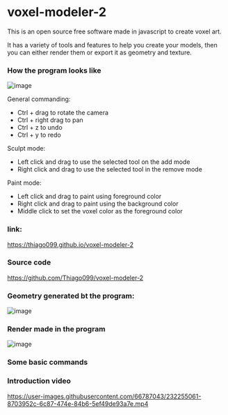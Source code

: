 # voxel-modeler-2

This is an open source free software made in javascript to create voxel art.

It has a variety of tools and features to help you create your models, then you can either render them or export it as geometry and texture.
### How the program looks like


![image](https://user-images.githubusercontent.com/66787043/232255343-d39bc597-ff68-4eea-8523-fe0ed1f4fc95.png)

General commanding:
- Ctrl + drag to rotate the camera
- Ctrl + right drag to pan
- Ctrl + z to undo
- Ctrl + y to redo

Sculpt mode:
- Left click and drag to use the selected tool on the add mode
- Right click and drag to use the selected tool in the remove mode

Paint mode:
- Left click and drag to paint using foreground color
- Right click and drag to paint using the background color
- Middle click to set the voxel color as the foreground color

### link:
https://thiago099.github.io/voxel-modeler-2

### Source code
https://github.com/Thiago099/voxel-modeler-2


###  Geometry generated bt the program:
![image](https://user-images.githubusercontent.com/66787043/232254783-a9b18321-90eb-4ee2-92a9-3b2e068788ac.png)
### Render made in the program
![image](https://user-images.githubusercontent.com/66787043/232255142-7fc1cbec-a046-49e5-8e10-f5aacf7d2467.png)

### Some basic commands



### Introduction video

https://user-images.githubusercontent.com/66787043/232255061-8703952c-6c87-474e-84b6-5ef49de93a7e.mp4
